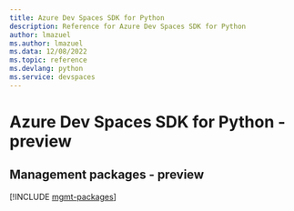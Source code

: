 ```yaml
---
title: Azure Dev Spaces SDK for Python
description: Reference for Azure Dev Spaces SDK for Python
author: lmazuel
ms.author: lmazuel
ms.data: 12/08/2022
ms.topic: reference
ms.devlang: python
ms.service: devspaces
---
```

# Azure Dev Spaces SDK for Python - preview

## Management packages - preview
[!INCLUDE [mgmt-packages](dev-spaces-mgmt-index.md)]